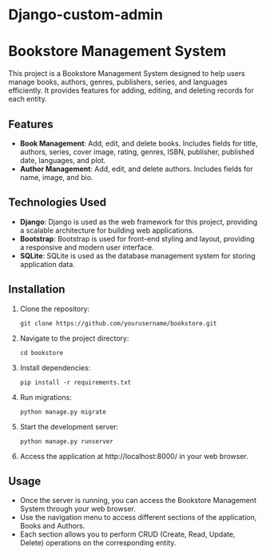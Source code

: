 # Django-custom-admin

# Bookstore Management System

This project is a Bookstore Management System designed to help users manage books, authors, genres, publishers, series,
and languages efficiently. It provides features for adding, editing, and deleting records for each entity.

## Features

- **Book Management**: Add, edit, and delete books. Includes fields for title, authors, series, cover image, rating, genres, ISBN, publisher, published date, languages, and plot.
- **Author Management**: Add, edit, and delete authors. Includes fields for name, image, and bio.

## Technologies Used

- **Django**: Django is used as the web framework for this project, providing a scalable architecture 
for building web applications.
- **Bootstrap**: Bootstrap is used for front-end styling and layout, providing a responsive and modern user interface.
- **SQLite**: SQLite is used as the database management system for storing application data.

## Installation

1. Clone the repository:
   ```
   git clone https://github.com/yourusername/bookstore.git
   ```

2. Navigate to the project directory:
   ```
   cd bookstore
   ```

3. Install dependencies:
   ```
   pip install -r requirements.txt
   ```

4. Run migrations:
   ```
   python manage.py migrate
   ```

5. Start the development server:
   ```
   python manage.py runserver
   ```

6. Access the application at http://localhost:8000/ in your web browser.

## Usage

- Once the server is running, you can access the Bookstore Management System through your web browser.
- Use the navigation menu to access different sections of the application, Books and Authors.
- Each section allows you to perform CRUD (Create, Read, Update, Delete) operations on the corresponding entity.

